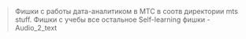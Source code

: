 > Фишки с работы дата-аналитиком в МТС в соотв директории mts stuff.
> Фишки с учебы все остальное
> Self-learning фишки - Audio_2_text
